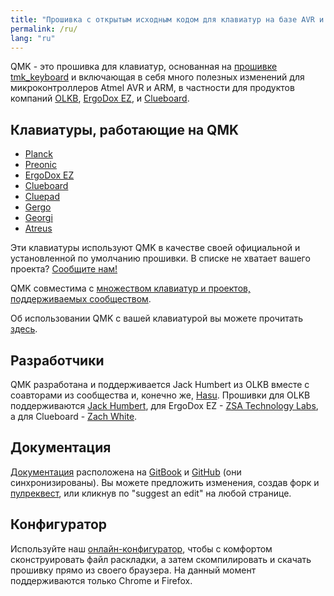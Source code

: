 ```yaml
---
title: "Прошивка с открытым исходным кодом для клавиатур на базе AVR и ARM"
permalink: /ru/
lang: "ru"
---
```

QMK - это прошивка для клавиатур, основанная на [прошивке tmk\_keyboard](http://github.com/tmk/tmk_keyboard) и включающая в себя много полезных изменений для микроконтроллеров Atmel AVR и ARM, в частности для продуктов компаний [OLKB](https://olkb.com), [ErgoDox EZ](https://ergodox-ez.com/), и [Clueboard](https://clueboard.co/).

## Клавиатуры, работающие на QMK

* [Planck](https://github.com/qmk/qmk_firmware/blob/master/keyboards/planck/)
* [Preonic](https://github.com/qmk/qmk_firmware/blob/master/keyboards/preonic/)
* [ErgoDox EZ](https://github.com/qmk/qmk_firmware/blob/master/keyboards/ergodox_ez/)
* [Clueboard](https://github.com/qmk/qmk_firmware/blob/master/keyboards/clueboard/)
* [Cluepad](https://github.com/qmk/qmk_firmware/blob/master/keyboards/clueboard/17/)
* [Gergo](https://qmk.fm/keyboards/gergo/)
* [Georgi](https://qmk.fm/keyboards/georgi/)
* [Atreus](https://github.com/qmk/qmk_firmware/blob/master/keyboards/atreus/)

Эти клавиатуры используют QMK в качестве своей официальной и установленной по умолчанию прошивки. В списке не хватает вашего проекта? [Сообщите нам!](https://github.com/qmk/qmk.fm/issues/new) 

QMK совместима с [множеством клавиатур и проектов, поддерживаемых сообществом](/keyboards/). 

Об использовании QMK с вашей клавиатурой вы можете прочитать [здесь](/powered/).

## Разработчики

QMK разработана и поддерживается Jack Humbert из OLKB вместе с соавторами из сообщества и, конечно же, [Hasu](https://github.com/tmk). Прошивки для OLKB поддерживаются [Jack Humbert](https://github.com/jackhumbert), для ErgoDox EZ - [ZSA Technology Labs](https://github.com/zsa), а для Clueboard - [Zach White](https://github.com/skullydazed).

## Документация

[Документация](https://docs.qmk.fm) расположена на [GitBook](https://www.gitbook.com/book/qmk/firmware/details) и [GitHub](https://github.com/qmk/qmk_firmware/tree/master/docs) (они синхронизированы). Вы можете предложить изменения, создав форк и [пулреквест](https://github.com/qmk/qmk_firmware/pulls), или кликнув по "suggest an edit" на любой странице.

## Конфигуратор

Используйте наш [онлайн-конфигуратор](https://config.qmk.fm), чтобы с комфортом сконструировать файл раскладки, а затем скомпилировать и скачать прошивку прямо из своего браузера. На данный момент поддерживаются только Chrome и Firefox.
